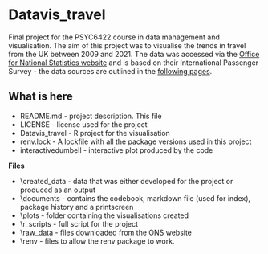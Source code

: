 # Datavis_travel
Final project for the PSYC6422 course in data management and visualisation.
The aim of this project was to visualise the trends in travel from the UK between 2009 and 2021. 
The data was accessed via the [Office for National Statistics website](https://www.ons.gov.uk/peoplepopulationandcommunity/leisureandtourism/datasets/ukresidentsvisitsabroad) and is based on their International Passenger Survey - the data sources are outlined in the [following pages](https://kevans22.github.io/Datavis_travel/).  

## What is here
* README.md - project description. This file
* LICENSE - license used for the project
* Datavis_travel - R project for the visualisation 
* renv.lock - A lockfile with all the package versions used in this project
* interactivedumbell - interactive plot produced by the code 

**Files**
* \created_data - data that was either developed for the project or produced as an output
* \documents - contains the codebook, markdown file (used for index), package history and a printscreen
* \plots - folder containing the visualisations created
* \r_scripts - full script for the project
* \raw_data - files downloaded from the ONS website
* \renv - files to allow the renv package to work. 
